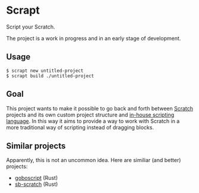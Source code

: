 # Scrapt
Script your Scratch.

The project is a work in progress and in an early stage of development.

## Usage
```console
$ scrapt new untitled-project
$ scrapt build ./untitled-project
```

## Goal
This project wants to make it possible to go back and forth between [Scratch](https://scratch.mit.edu) projects and its own custom project structure and [in-house scripting language](lang/).
In this way it aims to provide a way to work with Scratch in a more traditional way of scripting instead of dragging blocks.

## Similar projects
Apparently, this is not an uncommon idea. Here are similiar (and better) projects:
- [goboscript](https://github.com/aspizu/goboscript) (Rust)
- [sb-scratch](https://github.com/rusty-scratch/sb-scratchy) (Rust)

